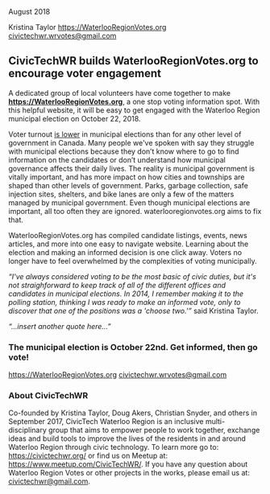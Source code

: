 August 2018

Kristina Taylor
https://WaterlooRegionVotes.org
[civictechwr.wrvotes@gmail.com](mailto:civictechwr.wrvotes@gmail.com)

## CivicTechWR builds WaterlooRegionVotes.org to encourage voter engagement

A dedicated group of local volunteers have come together to make **https://WaterlooRegionVotes.org**, a one stop voting information spot. With this helpful website, it will be easy to get engaged with the Waterloo Region municipal election on October 22, 2018.

Voter turnout [is lower](https://www150.statcan.gc.ca/n1/pub/89-640-x/2009001/tab/tab3-1-eng.htm) in municipal elections than for any other level of government in Canada. Many people we've spoken with say they struggle with municipal elections because they don’t know where to go to find information on the candidates or don’t understand how municipal governance affects their daily lives. The reality is municipal government is vitally important, and has more impact on how cities and townships are shaped than other levels of government.  Parks, garbage collection, safe injection sites, shelters, and bike lanes are only a few of the matters managed by municipal government. Even though municipal elections are important, all too often they are ignored. waterlooregionvotes.org aims to fix that.

WaterlooRegionVotes.org has compiled candidate listings, events, news articles, and more into one easy to navigate website.  Learning about the election and making an informed decision is one click away. Voters no longer have to feel overwhelmed by the complexities of voting municipally.

*“I've always considered voting to be the most basic of civic duties, but it's not straighforward to keep track of all of the different offices and candidates in municipal elections. In 2014, I remember making it to the polling station, thinking I was ready to make an informed vote, only to discover that one of the positions was a 'choose two.'”* said Kristina Taylor. 

*“...insert another quote here...”*

### The municipal election is October 22nd. Get informed, then go vote!
https://WaterlooRegionVotes.org
[civictechwr.wrvotes@gmail.com](mailto:civictechwr.wrvotes@gmail.com)

### About CivicTechWR

Co-founded by Kristina Taylor, Doug Akers, Christian Snyder, and others in September 2017, CivicTech Waterloo Region is an inclusive multi-disciplinary group that aims to empower people to work together, exchange ideas and build tools to improve the lives of the residents in and around Waterloo Region through civic technology. To learn more go to: https://civictechwr.org/ or find us on Meetup at: https://www.meetup.com/CivicTechWR/. If you have any question about Waterloo Region Votes or other projects in the works, please email us at: [civictechwr@gmail.com](mailto:civictechwr@gmail.com).
